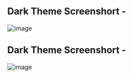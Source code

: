  ## Dark Theme Screenshort -
 ![image](https://github.com/user-attachments/assets/3c008c61-3f93-49d0-a00d-e1692be38e19)

## Dark Theme Screenshort -   
![image](https://github.com/user-attachments/assets/0e088fd3-a1fd-4366-8944-5cfeca4e3777)

